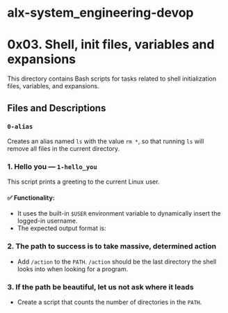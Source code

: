 # alx-system_engineering-devop
# 0x03. Shell, init files, variables and expansions

This directory contains Bash scripts for tasks related to shell initialization files, variables, and expansions.

## Files and Descriptions

### `0-alias`
Creates an alias named `ls` with the value `rm *`, so that running `ls` will remove all files in the current directory.

### 1. Hello you — `1-hello_you`

This script prints a greeting to the current Linux user.

#### ✅ Functionality:
- It uses the built-in `$USER` environment variable to dynamically insert the logged-in username.
- The expected output format is:

### 2. The path to success is to take massive, determined action
- Add `/action` to the `PATH`. `/action` should be the last directory the shell looks into when looking for a program.

### 3. If the path be beautiful, let us not ask where it leads
- Create a script that counts the number of directories in the `PATH`.
